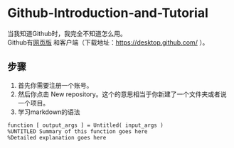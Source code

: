 # Github-Introduction-and-Tutorial

当我知道Github时，我完全不知道怎么用。  
Github有[网页版](https://github.com/) 和客户端（下载地址：https://desktop.github.com/ ）。
## 步骤
1. 首先你需要注册一个账号。
2. 然后你点击 New repository。这个的意思相当于你新建了一个文件夹或者说一个项目。
3. 学习markdown的语法


```
function [ output_args ] = Untitled( input_args )
%UNTITLED Summary of this function goes here
%Detailed explanation goes here 
 ```


